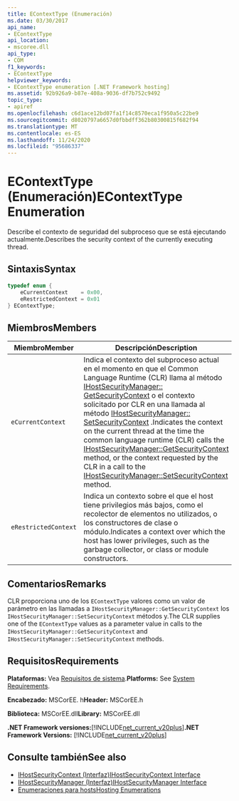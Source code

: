 ```yaml
---
title: EContextType (Enumeración)
ms.date: 03/30/2017
api_name:
- EContextType
api_location:
- mscoree.dll
api_type:
- COM
f1_keywords:
- EContextType
helpviewer_keywords:
- EContextType enumeration [.NET Framework hosting]
ms.assetid: 92b926a9-b87e-408a-9036-df7b752c9492
topic_type:
- apiref
ms.openlocfilehash: c6d1ace12bd07fa1f14c8570eca1f950a5c22be9
ms.sourcegitcommit: d8020797a6657d0fbbdff362b80300815f682f94
ms.translationtype: MT
ms.contentlocale: es-ES
ms.lasthandoff: 11/24/2020
ms.locfileid: "95686337"
---
```

# <a name="econtexttype-enumeration"></a><span data-ttu-id="bfe27-102">EContextType (Enumeración)</span><span class="sxs-lookup"><span data-stu-id="bfe27-102">EContextType Enumeration</span></span>

<span data-ttu-id="bfe27-103">Describe el contexto de seguridad del subproceso que se está ejecutando actualmente.</span><span class="sxs-lookup"><span data-stu-id="bfe27-103">Describes the security context of the currently executing thread.</span></span>  
  
## <a name="syntax"></a><span data-ttu-id="bfe27-104">Sintaxis</span><span class="sxs-lookup"><span data-stu-id="bfe27-104">Syntax</span></span>  
  
```cpp  
typedef enum {  
    eCurrentContext    = 0x00,  
    eRestrictedContext = 0x01  
} EContextType;  
```  
  
## <a name="members"></a><span data-ttu-id="bfe27-105">Miembros</span><span class="sxs-lookup"><span data-stu-id="bfe27-105">Members</span></span>  
  
|<span data-ttu-id="bfe27-106">Miembro</span><span class="sxs-lookup"><span data-stu-id="bfe27-106">Member</span></span>|<span data-ttu-id="bfe27-107">Descripción</span><span class="sxs-lookup"><span data-stu-id="bfe27-107">Description</span></span>|  
|------------|-----------------|  
|`eCurrentContext`|<span data-ttu-id="bfe27-108">Indica el contexto del subproceso actual en el momento en que el Common Language Runtime (CLR) llama al método [IHostSecurityManager:: GetSecurityContext](ihostsecuritymanager-getsecuritycontext-method.md) o el contexto solicitado por CLR en una llamada al método [IHostSecurityManager:: SetSecurityContext](ihostsecuritymanager-setsecuritycontext-method.md) .</span><span class="sxs-lookup"><span data-stu-id="bfe27-108">Indicates the context on the current thread at the time the common language runtime (CLR) calls the [IHostSecurityManager::GetSecurityContext](ihostsecuritymanager-getsecuritycontext-method.md) method, or the context requested by the CLR in a call to the [IHostSecurityManager::SetSecurityContext](ihostsecuritymanager-setsecuritycontext-method.md) method.</span></span>|  
|`eRestrictedContext`|<span data-ttu-id="bfe27-109">Indica un contexto sobre el que el host tiene privilegios más bajos, como el recolector de elementos no utilizados, o los constructores de clase o módulo.</span><span class="sxs-lookup"><span data-stu-id="bfe27-109">Indicates a context over which the host has lower privileges, such as the garbage collector, or class or module constructors.</span></span>|  
  
## <a name="remarks"></a><span data-ttu-id="bfe27-110">Comentarios</span><span class="sxs-lookup"><span data-stu-id="bfe27-110">Remarks</span></span>  

 <span data-ttu-id="bfe27-111">CLR proporciona uno de los `EContextType` valores como un valor de parámetro en las llamadas a `IHostSecurityManager::GetSecurityContext` los `IHostSecurityManager::SetSecurityContext` métodos y.</span><span class="sxs-lookup"><span data-stu-id="bfe27-111">The CLR supplies one of the `EContextType` values as a parameter value in calls to the `IHostSecurityManager::GetSecurityContext` and `IHostSecurityManager::SetSecurityContext` methods.</span></span>  
  
## <a name="requirements"></a><span data-ttu-id="bfe27-112">Requisitos</span><span class="sxs-lookup"><span data-stu-id="bfe27-112">Requirements</span></span>  

 <span data-ttu-id="bfe27-113">**Plataformas:** Vea [Requisitos de sistema](../../get-started/system-requirements.md).</span><span class="sxs-lookup"><span data-stu-id="bfe27-113">**Platforms:** See [System Requirements](../../get-started/system-requirements.md).</span></span>  
  
 <span data-ttu-id="bfe27-114">**Encabezado:** MSCorEE. h</span><span class="sxs-lookup"><span data-stu-id="bfe27-114">**Header:** MSCorEE.h</span></span>  
  
 <span data-ttu-id="bfe27-115">**Biblioteca:** MSCorEE.dll</span><span class="sxs-lookup"><span data-stu-id="bfe27-115">**Library:** MSCorEE.dll</span></span>  
  
 <span data-ttu-id="bfe27-116">**.NET Framework versiones:**[!INCLUDE[net_current_v20plus](../../../../includes/net-current-v20plus-md.md)]</span><span class="sxs-lookup"><span data-stu-id="bfe27-116">**.NET Framework Versions:** [!INCLUDE[net_current_v20plus](../../../../includes/net-current-v20plus-md.md)]</span></span>  
  
## <a name="see-also"></a><span data-ttu-id="bfe27-117">Consulte también</span><span class="sxs-lookup"><span data-stu-id="bfe27-117">See also</span></span>

- [<span data-ttu-id="bfe27-118">IHostSecurityContext (Interfaz)</span><span class="sxs-lookup"><span data-stu-id="bfe27-118">IHostSecurityContext Interface</span></span>](ihostsecuritycontext-interface.md)
- [<span data-ttu-id="bfe27-119">IHostSecurityManager (Interfaz)</span><span class="sxs-lookup"><span data-stu-id="bfe27-119">IHostSecurityManager Interface</span></span>](ihostsecuritymanager-interface.md)
- [<span data-ttu-id="bfe27-120">Enumeraciones para hosts</span><span class="sxs-lookup"><span data-stu-id="bfe27-120">Hosting Enumerations</span></span>](hosting-enumerations.md)
